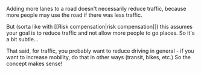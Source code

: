 Adding more lanes to a road doesn't necessarily reduce traffic, because more people may use the road if there was less traffic.

But (sorta like with [[Risk compensation|risk compensation]]) this assumes your goal is to reduce traffic and not allow more people to go places. So it's a bit subtle...

That said, for traffic, you probably want to reduce driving in general - if you want to increase mobility, do that in other ways (transit, bikes, etc.) So the concept makes sense!